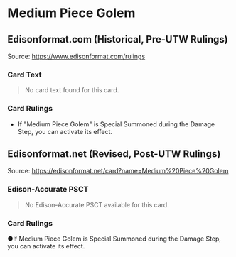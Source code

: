 # Medium Piece Golem

## Edisonformat.com (Historical, Pre-UTW Rulings)

Source: https://www.edisonformat.com/rulings

### Card Text

> No card text found for this card.

### Card Rulings

*   If "Medium Piece Golem" is Special Summoned during the Damage Step, you can activate its effect.

## Edisonformat.net (Revised, Post-UTW Rulings)

Source: https://edisonformat.net/card?name=Medium%20Piece%20Golem

### Edison-Accurate PSCT

> No Edison-Accurate PSCT available for this card.

### Card Rulings

●If Medium Piece Golem is Special Summoned during the Damage Step, you can activate its effect.
            